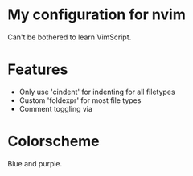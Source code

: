 # My configuration for nvim

Can't be bothered to learn VimScript.

# Features

+ Only use 'cindent' for indenting for all filetypes
+ Custom 'foldexpr' for most file types
+ Comment toggling via <C-c>

# Colorscheme

Blue and purple.
